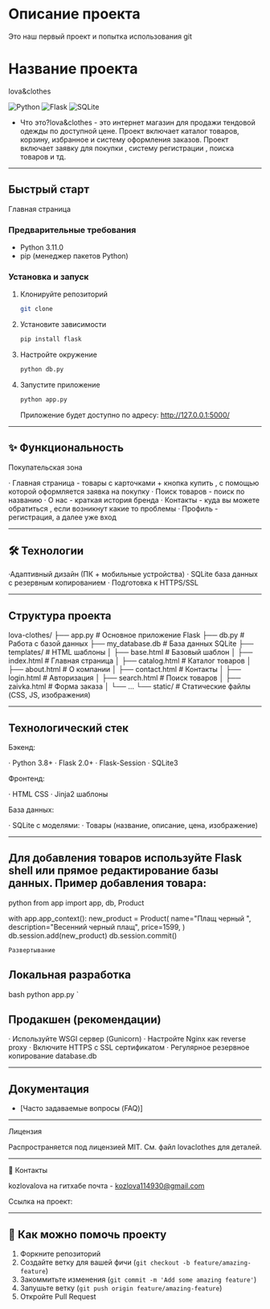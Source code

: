 # Описание проекта 
Это наш первый проект и попытка использования git 
# Название проекта 
lova&clothes

![Python](https://img.shields.io/badge/Python-3.8+-blue.svg)
![Flask](https://img.shields.io/badge/Flask-2.0+-green.svg)
![SQLite](https://img.shields.io/badge/Database-SQLite-lightgrey.svg)

* Что это?lova&clothes - это интернет магазин для продажи тендовой одежды по доступной цене. Проект включает каталог товаров, корзину, избранное и систему оформления заказов. Проект включает заявку для покупки , систему регистрации , поиска товаров и тд.

---

## Быстрый старт
Главная страница  

### Предварительные требования

* Python 3.11.0
* pip (менеджер пакетов Python)

### Установка и запуск

1.  Клонируйте репозиторий
    
    ```bash
    git clone 
    
    ```
    

2.  Установите зависимости
    
    ```bash
    pip install flask
    ```
    

3.  Настройте окружение
    
    ```bash
    python db.py
    ```
    

4.  Запустите приложение
    
    ```bash
    python app.py
    ```
    
    Приложение будет доступно по адресу: http://127.0.0.1:5000/ 

---


## ✨ Функциональность

Покупательская зона

· Главная страница -  товары с карточками + кнопка купить , с помощью которой оформляется заявка на покупку
· Поиск товаров - поиск по названию 
· О нас - краткая история бренда 
· Контакты - куда вы можете обратиться , если возникнут какие то проблемы
· Профиль - регистрация, а далее уже вход 

---

## 🛠 Технологии

·Адаптивный дизайн (ПК + мобильные устройства)
· SQLite база данных с резервным копированием
· Подготовка к HTTPS/SSL

---

## Структура проекта 
lova-clothes/
├── app.py                 # Основное приложение Flask
├── db.py                 # Работа с базой данных
├── my_database.db        # База данных SQLite
├── templates/            # HTML шаблоны
│   ├── base.html         # Базовый шаблон
│   ├── index.html        # Главная страница
│   ├── catalog.html      # Каталог товаров
│   ├── about.html        # О компании
│   ├── contact.html      # Контакты
│   ├── login.html        # Авторизация
│   ├── search.html       # Поиск товаров
│   ├── zaivka.html       # Форма заказа
│   └── ...
└── static/              # Статические файлы (CSS, JS, изображения)

---



## Технологический стек

Бэкенд:

· Python 3.8+
· Flask 2.0+
· Flask-Session
· SQLite3

Фронтенд:

· HTML CSS
· Jinja2 шаблоны

База данных:

· SQLite с моделями:
· Товары (название, описание, цена, изображение)

---

## Для добавления товаров используйте Flask shell или прямое редактирование базы данных. Пример добавления товара:

python
from app import app, db, Product

with app.app_context():
    new_product = Product(
        name="Плащ черный ",
        description="Весенний черный плащ",
        price=1599,
    )
    db.session.add(new_product)
    db.session.commit()

    Развертывание

## Локальная разработка

bash
python app.py
`

## Продакшен (рекомендации)

· Используйте WSGI сервер (Gunicorn)
· Настройте Nginx как reverse proxy
· Включите HTTPS с SSL сертификатом
· Регулярное резервное копирование database.db

---


##  Документация

*   [Часто задаваемые вопросы (FAQ)]

---

Лицензия

Распространяется под лицензией MIT. См. файл lovaclothes для деталей.

---

👥 Контакты

kozlovalova на гитхабе
почта - kozlova114930@gmail.com

Ссылка на проект: 

---
## 🤝 Как можно помочь проекту


1.  Форкните репозиторий
2.  Создайте ветку для вашей фичи (`git checkout -b feature/amazing-feature`)
3.  Закоммитьте изменения (`git commit -m 'Add some amazing feature'`)
4.  Запушьте ветку (`git push origin feature/amazing-feature`)
5.  Откройте Pull Request

